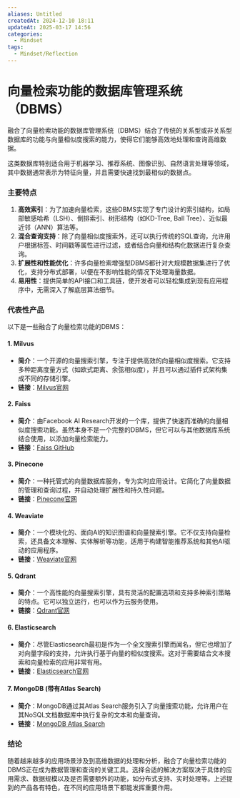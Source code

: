 ```yaml
---
aliases: Untitled
createdAt: 2024-12-10 18:11
updateAt: 2025-03-17 14:56
categories:
  - Mindset
tags:
  - Mindset/Reflection
---
```

# 向量检索功能的数据库管理系统（DBMS）
融合了向量检索功能的数据库管理系统（DBMS）结合了传统的关系型或非关系型数据库的功能与向量相似度搜索的能力，使得它们能够高效地处理和查询高维数据。

这类数据库特别适合用于机器学习、推荐系统、图像识别、自然语言处理等领域，其中数据通常表示为特征向量，并且需要快速找到最相似的数据点。

### 主要特点
1. **高效索引**：为了加速向量检索，这些DBMS实现了专门设计的索引结构，如局部敏感哈希（LSH）、倒排索引、树形结构（如KD-Tree, Ball Tree）、近似最近邻（ANN）算法等。
2. **混合查询支持**：除了向量相似度搜索外，还可以执行传统的SQL查询，允许用户根据标签、时间戳等属性进行过滤，或者结合向量和结构化数据进行复杂查询。
3. **扩展性和性能优化**：许多向量检索增强型DBMS都针对大规模数据集进行了优化，支持分布式部署，以便在不影响性能的情况下处理海量数据。
4. **易用性**：提供简单的API接口和工具链，使开发者可以轻松集成到现有应用程序中，无需深入了解底层算法细节。
### 代表性产品
以下是一些融合了向量检索功能的DBMS：
#### 1. **Milvus**
- **简介**：一个开源的向量搜索引擎，专注于提供高效的向量相似度搜索。它支持多种距离度量方式（如欧式距离、余弦相似度），并且可以通过插件式架构集成不同的存储引擎。
- **链接**：[Milvus官网](https://milvus.io/)
#### 2. **Faiss**
- **简介**：由Facebook AI Research开发的一个库，提供了快速而准确的向量相似度搜索功能。虽然本身不是一个完整的DBMS，但它可以与其他数据库系统结合使用，以添加向量检索能力。
- **链接**：[Faiss GitHub](https://github.com/facebookresearch/faiss)
#### 3. **Pinecone**
- **简介**：一种托管式的向量数据库服务，专为实时应用设计。它简化了向量数据的管理和查询过程，并自动处理扩展性和持久性问题。
- **链接**：[Pinecone官网](https://www.pinecone.io/)
#### 4. **Weaviate**
- **简介**：一个模块化的、面向AI的知识图谱和向量搜索引擎。它不仅支持向量检索，还具备文本理解、实体解析等功能，适用于构建智能推荐系统和其他AI驱动的应用程序。
- **链接**：[Weaviate官网](https://weaviate.io/)
#### 5. **Qdrant**
- **简介**：一个高性能的向量搜索引擎，具有灵活的配置选项和支持多种索引策略的特点。它可以独立运行，也可以作为云服务使用。
- **链接**：[Qdrant官网](https://qdrant.tech/)
#### 6. **Elasticsearch**
- **简介**：尽管Elasticsearch最初是作为一个全文搜索引擎而闻名，但它也增加了对向量字段的支持，允许执行基于向量的相似度搜索。这对于需要结合文本搜索和向量检索的应用非常有用。
- **链接**：[Elasticsearch官网](https://www.elastic.co/elasticsearch/)
#### 7. **MongoDB (带有Atlas Search)**
- **简介**：MongoDB通过其Atlas Search服务引入了向量搜索功能，允许用户在其NoSQL文档数据库中执行复杂的文本和向量查询。
- **链接**：[MongoDB Atlas Search](https://www.mongodb.com/cloud/atlas/search)
### 结论
随着越来越多的应用场景涉及到高维数据的处理和分析，融合了向量检索功能的DBMS正在成为数据管理和查询的关键工具。选择合适的解决方案取决于具体的应用需求、数据规模以及是否需要额外的功能，如分布式支持、实时处理等。上述提到的产品各有特色，在不同的应用场景下都能发挥重要作用。
